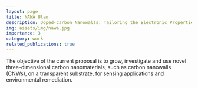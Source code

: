 ```yaml
---
layout: page
title: NAWA Ulam
description: Doped-Carbon Nanowalls: Tailoring the Electronic Properties for Advanced Sensing and Electrochemical Processes
img: assets/img/nawa.jpg
importance: 3
category: work
related_publications: true
--- 
```


The objective of the current proposal is to grow, investigate and use novel three-dimensional carbon nanomaterials, such as carbon nanowalls (CNWs), on a transparent substrate, for sensing applications and environmental remediation.
